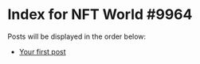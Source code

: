# Index for NFT World #9964
Posts will be displayed in the order below:

- [Your first post](./001-first.md)

